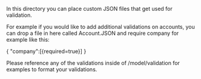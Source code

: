 In this directory you can place custom JSON files that get used for validation.

For example if you would like to add additional validations on accounts,
you can drop a file in here called Account.JSON and require company for example like this:

{
	"company":[{required=true}]
}

Please reference any of the validations inside of /model/validation for examples to format your validations.